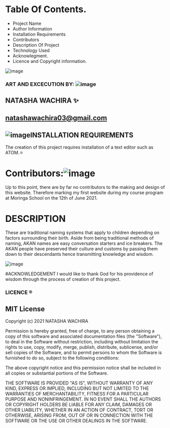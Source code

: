 # Table Of Contents.
* Project Name
* Author Information
* Installation Requirements
* Contributors
* Description Of Project
* Technology Used
* Acknowlegment.
* Licence and Copyright information.


![image](https://user-images.githubusercontent.com/85103605/121897241-d3c29f80-cd2a-11eb-91c5-c8634f28754b.png)
### ART AND EXCECUTION BY: ![image](https://user-images.githubusercontent.com/85103605/121527624-4538e000-ca03-11eb-92c8-269599237579.png)

## NATASHA WACHIRA ✨
## natashawachira03@gmail.com 



## ![image](https://user-images.githubusercontent.com/85103605/121528045-c55f4580-ca03-11eb-8566-0f6fdbd5c36f.png)INSTALLATION REQUIREMENTS
The creation of this project requires installation of a text editor such as ATOM.⚛️
# Contributors:![image](https://user-images.githubusercontent.com/85103605/121559876-abcbf700-ca1f-11eb-80f2-f83599cf9741.png)
Up to this point, there are by far no contributors to the making and design of this website. Therefore marking my first website during my course program at Moringa School on the 12th of June 2021.

# DESCRIPTION
These are traditional naming systems that apply to children depending on factors surrounding their birth. Aside from being traditional methods of naming, AKAN names are easy conversation starters and ice breakers.
The AKAN people have preserved their culture and customs by passing them down to their descendants hence transmitting knowledge and wisdom.



![image](https://user-images.githubusercontent.com/85103605/121933830-3ded3b80-cd4f-11eb-96b3-cb14d36c9585.png)

#ACKNOWLEDGEMENT
I would like to thank God for his providence of wisdom through the process of creation of this project.
###  LICENCE ®️ 
## MIT License

Copyright (c) 2021 NATASHA WACHIRA

Permission is hereby granted, free of charge, to any person obtaining a copy
of this software and associated documentation files (the "Software"), to deal
in the Software without restriction, including without limitation the rights
to use, copy, modify, merge, publish, distribute, sublicense, and/or sell
copies of the Software, and to permit persons to whom the Software is
furnished to do so, subject to the following conditions:

The above copyright notice and this permission notice shall be included in all
copies or substantial portions of the Software.

THE SOFTWARE IS PROVIDED "AS IS", WITHOUT WARRANTY OF ANY KIND, EXPRESS OR
IMPLIED, INCLUDING BUT NOT LIMITED TO THE WARRANTIES OF MERCHANTABILITY,
FITNESS FOR A PARTICULAR PURPOSE AND NONINFRINGEMENT. IN NO EVENT SHALL THE
AUTHORS OR COPYRIGHT HOLDERS BE LIABLE FOR ANY CLAIM, DAMAGES OR OTHER
LIABILITY, WHETHER IN AN ACTION OF CONTRACT, TORT OR OTHERWISE, ARISING FROM,
OUT OF OR IN CONNECTION WITH THE SOFTWARE OR THE USE OR OTHER DEALINGS IN THE
SOFTWARE.

